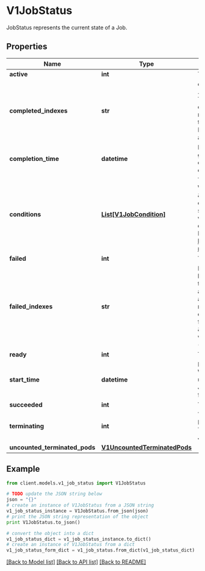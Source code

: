 # V1JobStatus

JobStatus represents the current state of a Job.

## Properties
Name | Type | Description | Notes
------------ | ------------- | ------------- | -------------
**active** | **int** | The number of pending and running pods. | [optional] 
**completed_indexes** | **str** | completedIndexes holds the completed indexes when .spec.completionMode &#x3D; \&quot;Indexed\&quot; in a text format. The indexes are represented as decimal integers separated by commas. The numbers are listed in increasing order. Three or more consecutive numbers are compressed and represented by the first and last element of the series, separated by a hyphen. For example, if the completed indexes are 1, 3, 4, 5 and 7, they are represented as \&quot;1,3-5,7\&quot;. | [optional] 
**completion_time** | **datetime** | Represents time when the job was completed. It is not guaranteed to be set in happens-before order across separate operations. It is represented in RFC3339 form and is in UTC. The completion time is only set when the job finishes successfully. | [optional] 
**conditions** | [**List[V1JobCondition]**](V1JobCondition.md) | The latest available observations of an object&#39;s current state. When a Job fails, one of the conditions will have type \&quot;Failed\&quot; and status true. When a Job is suspended, one of the conditions will have type \&quot;Suspended\&quot; and status true; when the Job is resumed, the status of this condition will become false. When a Job is completed, one of the conditions will have type \&quot;Complete\&quot; and status true. More info: https://kubernetes.io/docs/concepts/workloads/controllers/jobs-run-to-completion/ | [optional] 
**failed** | **int** | The number of pods which reached phase Failed. | [optional] 
**failed_indexes** | **str** | FailedIndexes holds the failed indexes when backoffLimitPerIndex&#x3D;true. The indexes are represented in the text format analogous as for the &#x60;completedIndexes&#x60; field, ie. they are kept as decimal integers separated by commas. The numbers are listed in increasing order. Three or more consecutive numbers are compressed and represented by the first and last element of the series, separated by a hyphen. For example, if the failed indexes are 1, 3, 4, 5 and 7, they are represented as \&quot;1,3-5,7\&quot;. This field is beta-level. It can be used when the &#x60;JobBackoffLimitPerIndex&#x60; feature gate is enabled (enabled by default). | [optional] 
**ready** | **int** | The number of pods which have a Ready condition. | [optional] 
**start_time** | **datetime** | Represents time when the job controller started processing a job. When a Job is created in the suspended state, this field is not set until the first time it is resumed. This field is reset every time a Job is resumed from suspension. It is represented in RFC3339 form and is in UTC. | [optional] 
**succeeded** | **int** | The number of pods which reached phase Succeeded. | [optional] 
**terminating** | **int** | The number of pods which are terminating (in phase Pending or Running and have a deletionTimestamp).  This field is alpha-level. The job controller populates the field when the feature gate JobPodReplacementPolicy is enabled (disabled by default). | [optional] 
**uncounted_terminated_pods** | [**V1UncountedTerminatedPods**](V1UncountedTerminatedPods.md) |  | [optional] 

## Example

```python
from client.models.v1_job_status import V1JobStatus

# TODO update the JSON string below
json = "{}"
# create an instance of V1JobStatus from a JSON string
v1_job_status_instance = V1JobStatus.from_json(json)
# print the JSON string representation of the object
print V1JobStatus.to_json()

# convert the object into a dict
v1_job_status_dict = v1_job_status_instance.to_dict()
# create an instance of V1JobStatus from a dict
v1_job_status_form_dict = v1_job_status.from_dict(v1_job_status_dict)
```
[[Back to Model list]](../README.md#documentation-for-models) [[Back to API list]](../README.md#documentation-for-api-endpoints) [[Back to README]](../README.md)



